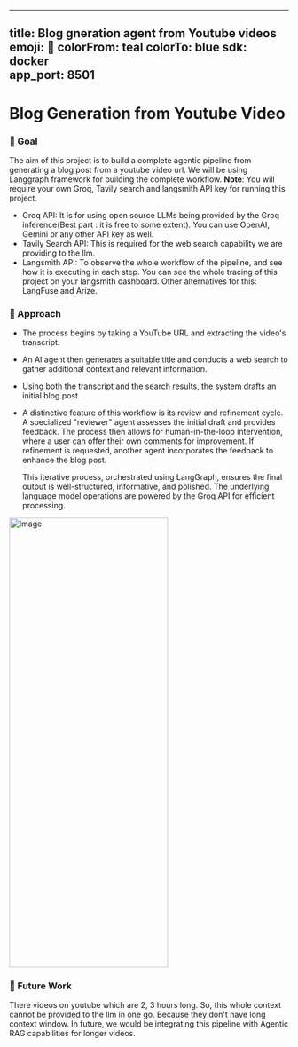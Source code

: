 
---
title: Blog gneration agent from Youtube videos
emoji: 🤖
colorFrom: teal
colorTo: blue
sdk: docker        
app_port: 8501   
---


# Blog Generation from Youtube Video 

### 🎯 Goal
The aim of this project is to build a complete agentic pipeline from generating a blog post from a youtube video url. We will be using Langgraph framework for building 
the complete workflow. 
**Note**: You will require your own Groq, Tavily search and langsmith API key for running this project. <br> 

- Groq API: It is for using open source LLMs being provided by the Groq inference(Best part : it is free to some extent). You can use OpenAI, Gemini or any other API key as well.
- Tavily Search API: This is required for the web search capability we are providing to the llm.
- Langsmith API: To observe the whole workflow of the pipeline, and see how it is executing in each step. You can see the whole tracing of this project on your langsmith dashboard.
Other alternatives for this: LangFuse and Arize.

### 🚀 Approach
- The process begins by taking a YouTube URL and extracting the video's transcript.
- An AI agent then generates a suitable title and conducts a web search to gather additional context and relevant information.
- Using both the transcript and the search results, the system drafts an initial blog post.
- A distinctive feature of this workflow is its review
and refinement cycle. A specialized "reviewer" agent assesses the initial draft and provides feedback.
The process then allows for human-in-the-loop intervention, where a user can offer
  their own comments for improvement. If refinement is requested, another agent incorporates the feedback to enhance the blog
   post. <br>

  This iterative process, orchestrated using LangGraph, ensures the final output is well-structured, informative, and
  polished. The underlying language model operations are powered by the Groq API for efficient processing.

<img width="286" height="811" alt="Image" src="https://github.com/user-attachments/assets/f9187521-1aed-4a01-9d0b-bc2bf67aef41" />

### 📢 Future Work
There videos on youtube which are 2, 3 hours long. So, this whole context cannot be provided to the llm in one go. Because they don't have long context window. 
In future, we would be integrating this pipeline with Agentic RAG capabilities for longer videos. 
